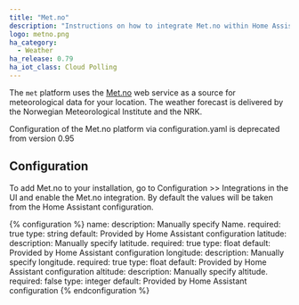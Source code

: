```yaml
---
title: "Met.no"
description: "Instructions on how to integrate Met.no within Home Assistant."
logo: metno.png
ha_category:
  - Weather
ha_release: 0.79
ha_iot_class: Cloud Polling
---
```


The `met` platform uses the [Met.no](https://met.no/) web service as a source for meteorological data for your location. The weather forecast is delivered by the Norwegian Meteorological Institute and the NRK.

<div class='note warning'>
  Configuration of the Met.no platform via configuration.yaml is deprecated from version 0.95 
</div>

## Configuration

To add Met.no to your installation, go to Configuration >> Integrations in the UI and enable the Met.no integration. By default the values will be taken from the Home Assistant configuration.

{% configuration %}
name:
  description: Manually specify Name.
  required: true
  type: string
  default: Provided by Home Assistant configuration
latitude:
  description: Manually specify latitude.
  required: true
  type: float
  default: Provided by Home Assistant configuration
longitude:
  description: Manually specify longitude.
  required: true
  type: float
  default: Provided by Home Assistant configuration
altitude:
  description: Manually specify altitude.
  required: false
  type: integer
  default: Provided by Home Assistant configuration
{% endconfiguration %}
